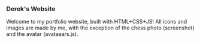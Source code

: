 ### Derek's Website
Welcome to my portfolio website, built with HTML+CSS+JS!
All icons and images are made by me, with the exception of the chess photo (screenshot) and the avatar (avataaars.js).
